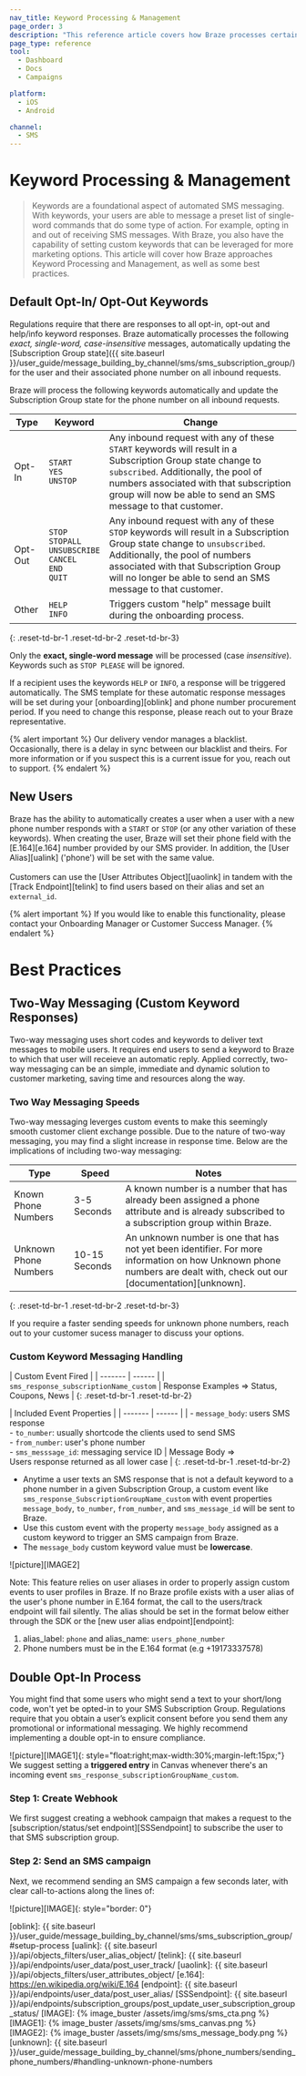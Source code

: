 ```yaml
---
nav_title: Keyword Processing & Management
page_order: 3
description: "This reference article covers how Braze processes certain keywords for SMS, as well as best practices."
page_type: reference
tool:
  - Dashboard
  - Docs
  - Campaigns

platform:
  - iOS
  - Android

channel:
  - SMS
---
```


# Keyword Processing & Management

> Keywords are a foundational aspect of automated SMS messaging. With keywords, your users are able to message a preset list of single-word commands that do some type of action. For example, opting in and out of receiving SMS messages. With Braze, you also have the capability of setting custom keywords that can be leveraged for more marketing options. This article will cover how Braze approaches Keyword Processing and Management, as well as some best practices.

## Default Opt-In/ Opt-Out Keywords

Regulations require that there are responses to all opt-in, opt-out and help/info keyword responses. Braze automatically processes the following _exact, single-word, case-insensitive_ messages, automatically updating the [Subscription Group state]({{ site.baseurl }}/user_guide/message_building_by_channel/sms/sms_subscription_group/) for the user and their associated phone number on all inbound requests.

Braze will process the following keywords automatically and update the Subscription Group state for the phone number on all inbound requests.

| Type | Keyword | Change |
|-|-------|---|
|Opt-In| `START`<br> `YES`<br> `UNSTOP` | Any inbound request with any of these `START` keywords will result in a Subscription Group state change to `subscribed`. Additionally, the pool of numbers associated with that subscription group will now be able to send an SMS message to that customer. |
|Opt-Out| `STOP`<br> `STOPALL`<br> `UNSUBSCRIBE`<br> `CANCEL`<br> `END`<br> `QUIT` | Any inbound request with any of these `STOP` keywords will result in a Subscription Group state change to `unsubscribed`. Additionally, the pool of numbers associated with that Subscription Group will no longer be able to send an SMS message to that customer. |
| Other | `HELP`<br> `INFO` | Triggers custom "help" message built during the onboarding process. |
{: .reset-td-br-1 .reset-td-br-2 .reset-td-br-3}

Only the __exact, single-word message__ will be processed (case _insensitive_). Keywords such as `STOP PLEASE` will be ignored.

If a recipient uses the keywords `HELP` or `INFO`, a response will be triggered automatically. The SMS template for these automatic response messages will be set during your [onboarding][oblink] and phone number procurement period. If you need to change this response, please reach out to your Braze representative.

{% alert important %}
Our delivery vendor manages a blacklist. Occasionally, there is a delay in sync between our blacklist and theirs. For more information or if you suspect this is a current issue for you, reach out to support.
{% endalert %}

## New Users

Braze has the ability to automatically creates a user when a user with a new phone number responds with a `START` or `STOP` (or any other variation of these keywords).  When creating the user, Braze will set their phone field with the [E.164][e.164] number provided by our SMS provider.  In addition, the [User Alias][ualink] ('phone') will be set with the same value.<br><br>Customers can use the [User Attributes Object][uaolink] in tandem with the [Track Endpoint][telink] to find users based on their alias and set an `external_id`.

{% alert important %}
If you would like to enable this functionality, please contact your Onboarding Manager or Customer Success Manager.
{% endalert %}

# Best Practices

## Two-Way Messaging (Custom Keyword Responses)

Two-way messaging uses short codes and keywords to deliver text messages to mobile users. It requires end users to send a keyword to Braze to which that user will receieve an automatic reply. Applied correctly, two-way messaging can be an simple, immediate and dynamic solution to customer marketing, saving time and resources along the way. 

### Two Way Messaging Speeds

Two-way messaging leverges custom events to make this seemingly smooth customer client exchange possible. Due to the nature of two-way messaging, you may find a slight increase in response time. Below are the implications of including two-way messaging:

| Type | Speed | Notes | 
| ----- | ----- | ---- | 
| Known Phone Numbers | 3-5 Seconds | A known number is a number that has already been assigned a phone attribute and is already subscribed to a subscription group within Braze.
| Unknown Phone Numbers |  10-15 Seconds | An unknown number is one that has not yet been identifier. For more information on how Unknown phone numbers are dealt with, check out our [documentation][unknown].|
{: .reset-td-br-1 .reset-td-br-2 .reset-td-br-3}

If you require a faster sending speeds for unknown phone numbers, reach out to your customer sucess manager to discuss your options.

### Custom Keyword Messaging Handling

| Custom Event Fired |
| ------- | ------ |
| `sms_response_subscriptionName_custom` | Response Examples => Status, Coupons, News |
{: .reset-td-br-1 .reset-td-br-2}

| Included Event Properties |
| ------- | ------ |
| - `message_body`: users SMS response<br>- `to_number`: usually shortcode the clients used to send SMS<br>- `from_number`: user's phone number<br>- `sms_messsage_id`: messaging service ID | Message Body => <br>Users response returned as all lower case |
{: .reset-td-br-1 .reset-td-br-2}

- Anytime a user texts an SMS response that is not a default keyword to a phone number in a given Subscription Group, a custom event like `sms_response_SubscriptionGroupName_custom` with event properties `message_body`, `to_number`, `from_number`, and `sms_message_id` will be sent to Braze. 
- Use this custom event with the property `message_body` assigned as a custom keyword to trigger an SMS campaign from Braze.
- The `message_body` custom keyword value must be __lowercase__.

![picture][IMAGE2]

Note: This feature relies on user aliases in order to properly assign custom events to user profiles in Braze. If no Braze profile exists with a user alias of the user's phone number in E.164 format, the call to the users/track endpoint will fail silently. The alias should be set in the format below either through the SDK or the [new user alias endpoint][endpoint]:
1. alias_label: `phone` and alias_name: `users_phone_number`
2. Phone numbers must be in the E.164 format (e.g +19173337578)

## Double Opt-In Process

You might find that some users who might send a text to your short/long code, won't yet be opted-in to your SMS Subscription Group. Regulations require that you obtain a user’s explicit consent before you send them any promotional or informational messaging. We highly recommend implementing a double opt-in to ensure compliance. 

![picture][IMAGE1]{: style="float:right;max-width:30%;margin-left:15px;"}
We suggest setting a __triggered entry__ in Canvas whenever there's an incoming event `sms_response_subscriptionGroupName_custom`.

### Step 1: Create Webhook

We first suggest creating a webhook campaign that makes a request to the [subscription/status/set endpoint][SSSendpoint] to subscribe the user to that SMS subscription group.

### Step 2: Send an SMS campaign
Next, we recommend sending an SMS campaign a few seconds later, with clear call-to-actions along the lines of:

![picture][IMAGE]{: style="border: 0"}

[oblink]: {{ site.baseurl }}/user_guide/message_building_by_channel/sms/sms_subscription_group/#setup-process
[ualink]: {{ site.baseurl }}/api/objects_filters/user_alias_object/
[telink]: {{ site.baseurl }}/api/endpoints/user_data/post_user_track/
[uaolink]: {{ site.baseurl }}/api/objects_filters/user_attributes_object/
[e.164]: https://en.wikipedia.org/wiki/E.164
[endpoint]: {{ site.baseurl }}/api/endpoints/user_data/post_user_alias/
[SSSendpoint]: {{ site.baseurl }}/api/endpoints/subscription_groups/post_update_user_subscription_group_status/
[IMAGE]: {% image_buster /assets/img/sms/sms_cta.png %}
[IMAGE1]: {% image_buster /assets/img/sms/sms_canvas.png %}
[IMAGE2]: {% image_buster /assets/img/sms/sms_message_body.png %}
[unknown]: {{ site.baseurl }}/user_guide/message_building_by_channel/sms/phone_numbers/sending_phone_numbers/#handling-unknown-phone-numbers




